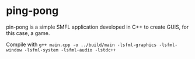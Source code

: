 # ping-pong
pin-pong is a simple SMFL application developed in C++ to create GUIS, for this case, a game.

Compile with `g++ main.cpp -o ../build/main -lsfml-graphics -lsfml-window -lsfml-system -lsfml-audio -lstdc++ `
